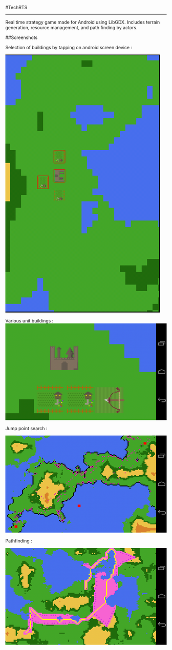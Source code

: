 #TechRTS

---
Real time strategy game made for Android using LibGDX. Includes terrain generation, resource management,
and path finding by actors.

##Screenshots

Selection of buildings by tapping on android screen device :

![Building Selection](https://github.com/Sgawrys/TechRTS/raw/master/images/buildingSelection.png "First Screenshot")

Various unit buildings :
![Buildings](https://github.com/Sgawrys/TechRTS/raw/master/images/buildings.png "Second Screenshot")

Jump point search :

![Pathfinding algorithms](https://github.com/Sgawrys/TechRTS/raw/master/images/jumpPointSearch.png "Third Screenshot")

Pathfinding :

![Pathfinding](https://github.com/Sgawrys/TechRTS/raw/master/images/pathfinding.png "Fourth Screenshot")
